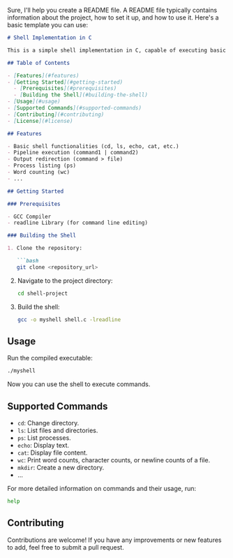 Sure, I'll help you create a README file. A README file typically contains information about the project, how to set it up, and how to use it. Here's a basic template you can use:

```markdown
# Shell Implementation in C

This is a simple shell implementation in C, capable of executing basic commands and some additional functionalities.

## Table of Contents

- [Features](#features)
- [Getting Started](#getting-started)
  - [Prerequisites](#prerequisites)
  - [Building the Shell](#building-the-shell)
- [Usage](#usage)
- [Supported Commands](#supported-commands)
- [Contributing](#contributing)
- [License](#license)

## Features

- Basic shell functionalities (cd, ls, echo, cat, etc.)
- Pipeline execution (command1 | command2)
- Output redirection (command > file)
- Process listing (ps)
- Word counting (wc)
- ...

## Getting Started

### Prerequisites

- GCC Compiler
- readline Library (for command line editing)

### Building the Shell

1. Clone the repository:

   ```bash
   git clone <repository_url>
   ```

2. Navigate to the project directory:

   ```bash
   cd shell-project
   ```

3. Build the shell:

   ```bash
   gcc -o myshell shell.c -lreadline
   ```

## Usage

Run the compiled executable:

```bash
./myshell
```

Now you can use the shell to execute commands.

## Supported Commands

- `cd`: Change directory.
- `ls`: List files and directories.
- `ps`: List processes.
- `echo`: Display text.
- `cat`: Display file content.
- `wc`: Print word counts, character counts, or newline counts of a file.
- `mkdir`: Create a new directory.
- ...

For more detailed information on commands and their usage, run:

```bash
help
```

## Contributing

Contributions are welcome! If you have any improvements or new features to add, feel free to submit a pull request.
